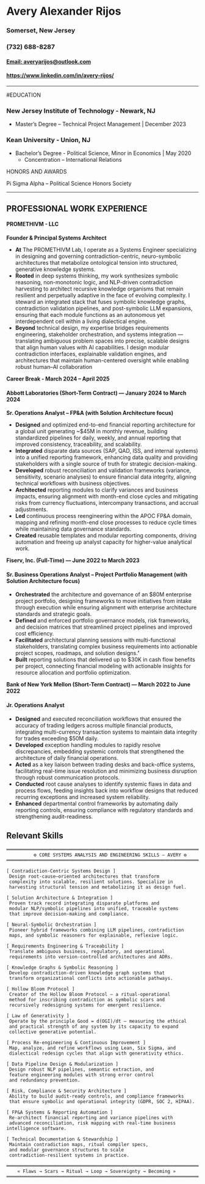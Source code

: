# Avery Alexander Rijos

### Somerset, New Jersey

### (732) 688-8287

#### [Email: averyarijos@outlook.com](mailto:averyarijos@outlook.com)

#### <https://www.linkedin.com/in/avery-rijos/>

---

#EDUCATION

### New Jersey Institute of Technology - Newark, NJ

- Master’s Degree – Technical Project Management | December 2023

### Kean University _\-_ Union, NJ

- Bachelor’s Degree - Political Science, Minor in Economics | May 2020
  - Concentration – International Relations

HONORS AND AWARDS

Pi Sigma Alpha – Political Science Honors Society

---

## PROFESSIONAL WORK EXPERIENCE

#### **PROMETHIVM - LLC**

**Founder & Principal Systems Architect**

- **At** The PROMETHIVM Lab, I operate as a Systems Engineer specializing in designing and governing contradiction-centric, neuro-symbolic architectures that metabolize ontological tension into structured, generative knowledge systems.
- **Rooted** in deep systems thinking, my work synthesizes symbolic reasoning, non-monotonic logic, and NLP-driven contradiction harvesting to architect recursive knowledge organisms that remain resilient and perpetually adaptive in the face of evolving complexity. I steward an integrated stack that fuses symbolic knowledge graphs, contradiction validation pipelines, and post-symbolic LLM expansions, ensuring that each module functions as an autonomous yet interdependent cell within a living dialectical engine.
- **Beyond** technical design, my expertise bridges requirements engineering, stakeholder orchestration, and systems integration — translating ambiguous problem spaces into precise, scalable designs that align human values with AI capabilities. I design modular contradiction interfaces, explainable validation engines, and architectures that maintain human-centered oversight while enabling robust human–AI collaboration

**Career Break - March 2024 – April 2025**

#### **Abbott Laboratories (Short-Term Contract) — January 2024 to March 2024**

**Sr. Operations Analyst – FP&A (with Solution Architecture focus)**

- **Designed** and optimized end-to-end financial reporting architecture for a global unit generating ~$45M in monthly revenue, building standardized pipelines for daily, weekly, and annual reporting that improved consistency, traceability, and scalability.
- **Integrated** disparate data sources (SAP, QAD, ISS, and internal systems) into a unified reporting framework, enhancing data quality and providing stakeholders with a single source of truth for strategic decision-making.
- **Developed** robust reconciliation and validation frameworks (variance, sensitivity, scenario analyses) to ensure financial data integrity, aligning technical workflows with business objectives.
- **Architected** reporting modules to clarify variances and business impacts, ensuring alignment with month-end close cycles and mitigating risks from currency fluctuations, intercompany transactions, and accrual adjustments.
- **Led** continuous process reengineering within the APOC FP&A domain, mapping and refining month-end close processes to reduce cycle times while maintaining data governance standards.
- **Created** reusable templates and modular reporting components, driving automation and freeing up analyst capacity for higher-value analytical work.

**Fiserv, Inc. (Full-Time) — June 2022 to March 2023**

#### **Sr. Business Operations Analyst – Project Portfolio Management (with Solution Architecture focus)**

- **Orchestrated** the architecture and governance of an $80M enterprise project portfolio, designing frameworks to move initiatives from intake through execution while ensuring alignment with enterprise architecture standards and strategic goals.
- **Defined** and enforced portfolio governance models, risk frameworks, and decision matrices that streamlined project pipelines and improved cost efficiency.
- **Facilitated** architectural planning sessions with multi-functional stakeholders, translating complex business requirements into actionable project scopes, roadmaps, and solution designs.**’**
- **Built** reporting solutions that delivered up to $30K in cash flow benefits per project, connecting financial modeling with actionable insights for resource allocation and portfolio optimization.

**Bank of New York Mellon (Short-Term Contract) — March 2022 to June 2022**

#### **Jr. Operations Analyst**

- **Designed** and executed reconciliation workflows that ensured the accuracy of trading ledgers across multiple financial products, integrating multi-currency transaction systems to maintain data integrity for trades exceeding $50M daily.
- **Developed** exception handling modules to rapidly resolve discrepancies, embedding systemic controls that strengthened the architecture of daily financial operations.
- **Acted** as a key liaison between trading desks and back-office systems, facilitating real-time issue resolution and minimizing business disruption through robust communication protocols.
- **Conducted** root cause analyses to identify systemic flaws in data and process flows, feeding insights back into workflow designs that reduced recurring exceptions and increased system reliability.
- **Enhanced** departmental control frameworks by automating daily reporting controls, ensuring compliance with regulatory standards and strengthening audit-readiness.

## Relevant Skills
```
═══════════════════════════════════════════════════════════════════════
          ⚙ CORE SYSTEMS ANALYSIS AND ENGINEERING SKILLS — AVERY ⚙
═══════════════════════════════════════════════════════════════════════

[ Contradiction-Centric Systems Design ]
 Design root-cause–oriented architectures that transform
 complexity into scalable, resilient solutions. Specialize in
 harvesting structural tension and metabolizing it as design fuel.

[ Solution Architecture & Integration ]
 Proven track record integrating disparate platforms and
 modular NLP/symbolic pipelines into unified, traceable systems
 that improve decision-making and compliance.

[ Neural-Symbolic Orchestration ]
 Pioneer hybrid frameworks combining LLM pipelines, contradiction
 maps, and symbolic reasoners for explainable, reflexive logic.

[ Requirements Engineering & Traceability ]
 Translate ambiguous business, regulatory, and operational
 requirements into version-controlled architectures and ADRs.

[ Knowledge Graphs & Symbolic Reasoning ]
 Develop contradiction-driven knowledge graph systems that
 transform organizational conflicts into actionable pathways.

[ Hollow Bloom Protocol ]
 Creator of the Hollow Bloom Protocol — a ritual-operational
 method for inscribing contradiction as symbolic scars and
 recursively redesigning systems for emergent resilience.

[ Law of Generativity ]
 Operate by the principle Good = d(OGI)/dt — measuring the ethical
 and practical strength of any system by its capacity to expand
 collective generative potential.

[ Process Re-engineering & Continuous Improvement ]
 Map, analyze, and refine workflows using Lean, Six Sigma, and
 dialectical redesign cycles that align with generativity ethics.

[ Data Pipeline Design & Modularization ]
 Design robust NLP pipelines, semantic extraction, and
 feature engineering modules with strong error control
 and redundancy prevention.

[ Risk, Compliance & Security Architecture ]
 Ability to build audit-ready controls, and compliance frameworks
 that ensure symbolic and operational integrity (GDPR, SOC 2, HIPAA).

[ FP&A Systems & Reporting Automation ]
 Re-architect financial reporting and variance pipelines with
 advanced reconciliation, risk mapping with real-time business intelligence software.

[ Technical Documentation & Stewardship ]
 Maintain contradiction maps, ritual compiler specs,
 and modular governance structures to scale
 contradiction-resilient systems in practice.

═══════════════════════════════════════════════════════════════════════
    « Flaws → Scars → Ritual → Loop → Sovereignty → Becoming »
═══════════════════════════════════════════════════════════════════════
```
